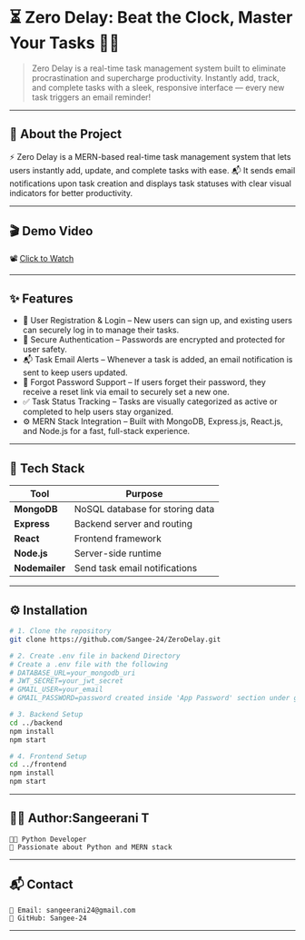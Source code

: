 # ⏳ Zero Delay: Beat the Clock, Master Your Tasks 🧠✅

>Zero Delay is a real-time task management system built to eliminate procrastination and supercharge productivity.
Instantly add, track, and complete tasks with a sleek, responsive interface — every new task triggers an email reminder!
---
## 📖 About the Project

⚡ Zero Delay is a MERN-based real-time task management system that lets users instantly add, update, and complete tasks with ease.
📬 It sends email notifications upon task creation and displays task statuses with clear visual indicators for better productivity.

---

## 🎬 Demo Video

📽️ [Click to Watch](https://drive.google.com/file/d/1sCQDmfe_dapKsgAHVU3Myl49_yj31W3i/view)

---

## ✨ Features

- 👥 User Registration & Login – New users can sign up, and existing users can securely log in to manage their tasks.
- 🔐 Secure Authentication – Passwords are encrypted and protected for user safety.
- 📬 Task Email Alerts – Whenever a task is added, an email notification is sent to keep users updated.
- 🔁 Forgot Password Support – If users forget their password, they receive a reset link via email to securely set a new one.
- ✅ Task Status Tracking – Tasks are visually categorized as active or completed to help users stay organized.
- ⚙️ MERN Stack Integration – Built with MongoDB, Express.js, React.js, and Node.js for a fast, full-stack experience.

---

## 🧰 Tech Stack

| Tool           | Purpose                          |
|----------------|----------------------------------|
| **MongoDB**    | NoSQL database for storing data  |
| **Express**    | Backend server and routing       |
| **React**      | Frontend framework               |
| **Node.js**    | Server-side runtime              |
| **Nodemailer** | Send task email notifications    |

---

## ⚙️ Installation

```bash
# 1. Clone the repository
git clone https://github.com/Sangee-24/ZeroDelay.git

# 2. Create .env file in backend Directory
# Create a .env file with the following 
# DATABASE_URL=your_mongodb_uri
# JWT_SECRET=your_jwt_secret
# GMAIL_USER=your_email
# GMAIL_PASSWORD=password created inside 'App Password' section under google accounts setting

# 3. Backend Setup
cd ../backend
npm install
npm start

# 4. Frontend Setup
cd ../frontend
npm install
npm start

```
---
## 👩‍💻 Author:Sangeerani T
```
🧑‍💻 Python Developer 
🌟 Passionate about Python and MERN stack
```
---
## 📬 Contact
```
📧 Email: sangeerani24@gmail.com
🐙 GitHub: Sangee-24
```
---


